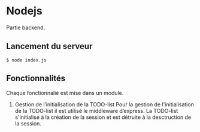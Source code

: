 # Nodejs
Partie backend.

## Lancement du serveur
```
$ node index.js
```

## Fonctionnalités
Chaque fonctionnalié est mise dans un module.

1. Gestion de l’initialisation de la TODO-list
Pour la gestion de l'initialisation de la TODO-list il est utilisé le middleware d’express.
La TODO-list s'initialise à la création de la session et est détruite à la desctruction de la session.
